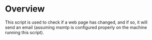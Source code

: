 # Overview
This script is used to check if a web page has changed, and if so, it will send an email (assuming msmtp is configured properly on the machine running this script).